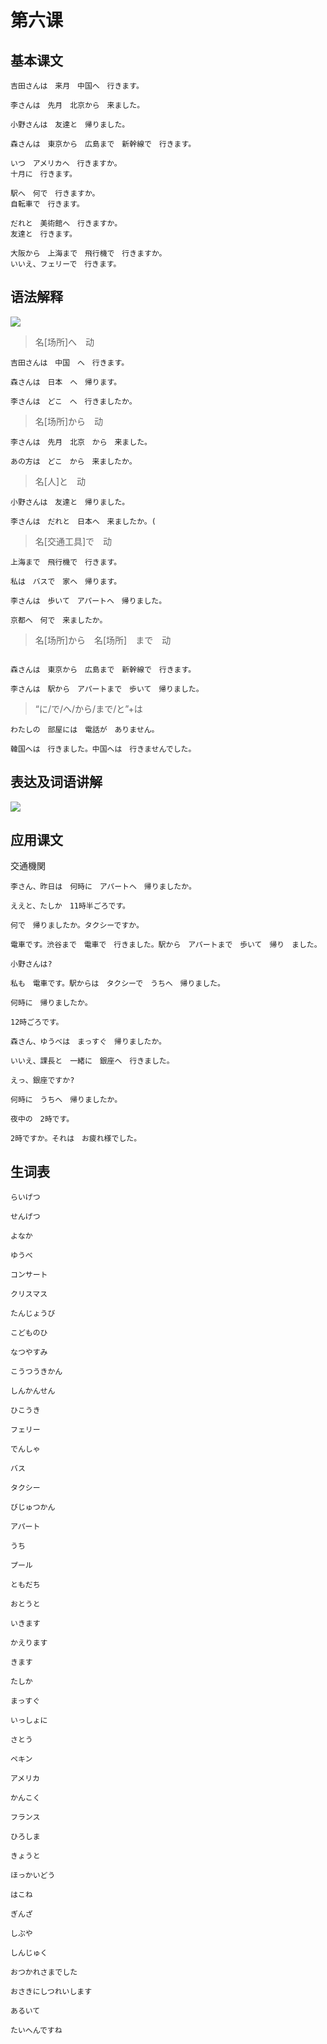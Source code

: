 # 第六课

## 基本课文

```log
吉田さんは　来月　中国へ　行きます。

李さんは　先月　北京から　来ました。

小野さんは　友達と　帰りました。

森さんは　東京から　広島まで　新幹線で　行きます。

いつ　アメリカへ　行きますか。
十月に　行きます。

駅へ　何で　行きますか。
自転車で　行きます。

だれと　美術館へ　行きますか。
友達と　行きます。

大阪から　上海まで　飛行機で　行きますか。
いいえ、フェリーで　行きます。
```

## 语法解释

![](./photo/6_1.png)

> 名[场所]へ　动

```log
吉田さんは　中国　へ　行きます。

森さんは　日本　へ　帰ります。

李さんは　どこ　へ　行きましたか。
```

> 名[场所]から　动
```log
李さんは　先月　北京　から　来ました。

あの方は　どこ　から　来ましたか。
```

> 名[人]と　动
```log
小野さんは　友達と　帰りました。

李さんは　だれと　日本へ　来ましたか。(
```

> 名[交通工具]で　动

```log
上海まで　飛行機で　行きます。

私は　バスで　家へ　帰ります。

李さんは　歩いて　アパートへ　帰りました。

京都へ　何で　来ましたか。
```

> 名[场所]から　名[场所]　まで　动
```log

森さんは　東京から　広島まで　新幹線で　行きます。

李さんは　駅から　アパートまで　歩いて　帰りました。

```

> “に/で/へ/から/まで/と”+は
```log
わたしの　部屋には　電話が　ありません。

韓国へは　行きました。中国へは　行きませんでした。
```

## 表达及词语讲解

![](./photo/6_2.png)

## 应用课文

交通機関
```log
李さん、昨日は　何時に　アパートへ　帰りましたか。

ええと、たしか　11時半ごろです。

何で　帰りましたか。タクシーですか。

電車です。渋谷まで　電車で　行きました。駅から　アパートまで　歩いて　帰り　ました。

小野さんは?

私も　電車です。駅からは　タクシーで　うちへ　帰りました。

何時に　帰りましたか。

12時ごろです。

森さん、ゆうべは　まっすぐ　帰りましたか。

いいえ、課長と　一緒に　銀座へ　行きました。

えっ、銀座ですか?

何時に　うちへ　帰りましたか。

夜中の　2時です。

2時ですか。それは　お疲れ様でした。
```

## 生词表

```log
らいげつ

せんげつ

よなか

ゆうべ

コンサート

クリスマス

たんじょうび

こどものひ

なつやすみ

こうつうきかん

しんかんせん

ひこうき

フェリー

でんしゃ

バス

タクシー

びじゅつかん

アパート

うち

プール

ともだち

おとうと

いきます

かえります

きます

たしか

まっすぐ

いっしょに

さとう

ペキン

アメリカ

かんこく

フランス

ひろしま

きょうと

ほっかいどう

はこね

ぎんざ

しぶや

しんじゅく

おつかれさまでした

おさきにしつれいします

あるいて

たいへんですね
```